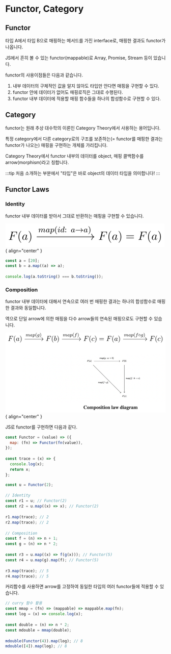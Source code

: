 # Functor, Category

## Functor

타입 A에서 타입 B으로 매핑하는 메서드를 가진 interface로, 매핑한 결과도 functor가 나옵니다.

JS에서 흔히 볼 수 있는 functor(mappable)로 Array, Promise, Stream 등이 있습니다.

functor의 사용이점들은 다음과 같습니다.

1. 내부 데이터의 구체적인 값을 알지 않아도 타입만 안다면 매핑을 구현할 수 있다.
2. functor 안에 데이터가 없어도 매핑로직은 그대로 수행된다.
3. functor 내부 데이터에 적용할 매핑 함수들을 하나의 합성함수로 구현할 수 있다.

## Category

functor는 원래 추상 대수학의 이론인 Category Theory에서 사용하는 용어입니다.

특정 category에서 다른 category로의 구조를 보존하는(= functor를 매핑한 결과는 functor가 나오는) 매핑을 구현하는 개체를 가리킵니다.

Category Theory에서 functor 내부의 데이터를 object, 매핑 콜백함수를 arrow(morphism)라고 칭합니다.

:::tip
처음 소개하는 부분에서 "타입"은 바로 object의 데이터 타입을 의미합니다!
:::

## Functor Laws

### Identity

functor 내부 데이터를 받아서 그대로 반환하는 매핑을 구현할 수 있습니다.

![Identity](../image/functor_identity.png){ align="center" }

```jsx
const a = [20];
const b = a.map((a) => a);

console.log(a.toString() === b.toString());
```

### Composition

functor 내부 데이터에 대해서 연속으로 여러 번 매핑한 결과는 하나의 합성함수로 매핑한 결과와 동일합니다.

역으로 단일 arrow에 의한 매핑을 다수 arrow들의 연속된 매핑으로도 구현할 수 있습니다.

![Composition](../image/functor_composition.png){ align="center" }

JS로 functor를 구현하면 다음과 같다.

```js
const Functor = (value) => ({
  map: (fn) => Functor(fn(value)),
});

const trace = (x) => {
  console.log(x);
  return x;
};
```

```js
const u = Functor(2);

// Identity
const r1 = u; // Functor(2)
const r2 = u.map((x) => x); // Functor(2)

r1.map(trace); // 2
r2.map(trace); // 2

// Composition
const f = (n) => n + 1;
const g = (n) => n * 2;

const r3 = u.map((x) => f(g(x))); // Functor(5)
const r4 = u.map(g).map(f); // Functor(5)

r3.map(trace); // 5
r4.map(trace); // 5
```

커리함수를 사용하면 arrow를 고정하여 동일한 타입의 여러 functor들에 적용할 수 있습니다.

```js
// curry 함수 활용
const mmap = (fn) => (mappable) => mappable.map(fn);
const log = (x) => console.log(x);

const double = (n) => n * 2;
const mdouble = mmap(double);

mdouble(Functor(4)).map(log); // 8
mdouble([4]).map(log); // 8
```

